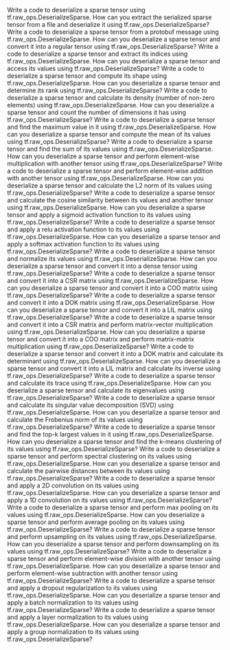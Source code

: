 Write a code to deserialize a sparse tensor using tf.raw_ops.DeserializeSparse.
How can you extract the serialized sparse tensor from a file and deserialize it using tf.raw_ops.DeserializeSparse?
Write a code to deserialize a sparse tensor from a protobuf message using tf.raw_ops.DeserializeSparse.
How can you deserialize a sparse tensor and convert it into a regular tensor using tf.raw_ops.DeserializeSparse?
Write a code to deserialize a sparse tensor and extract its indices using tf.raw_ops.DeserializeSparse.
How can you deserialize a sparse tensor and access its values using tf.raw_ops.DeserializeSparse?
Write a code to deserialize a sparse tensor and compute its shape using tf.raw_ops.DeserializeSparse.
How can you deserialize a sparse tensor and determine its rank using tf.raw_ops.DeserializeSparse?
Write a code to deserialize a sparse tensor and calculate its density (number of non-zero elements) using tf.raw_ops.DeserializeSparse.
How can you deserialize a sparse tensor and count the number of dimensions it has using tf.raw_ops.DeserializeSparse?
Write a code to deserialize a sparse tensor and find the maximum value in it using tf.raw_ops.DeserializeSparse.
How can you deserialize a sparse tensor and compute the mean of its values using tf.raw_ops.DeserializeSparse?
Write a code to deserialize a sparse tensor and find the sum of its values using tf.raw_ops.DeserializeSparse.
How can you deserialize a sparse tensor and perform element-wise multiplication with another tensor using tf.raw_ops.DeserializeSparse?
Write a code to deserialize a sparse tensor and perform element-wise addition with another tensor using tf.raw_ops.DeserializeSparse.
How can you deserialize a sparse tensor and calculate the L2 norm of its values using tf.raw_ops.DeserializeSparse?
Write a code to deserialize a sparse tensor and calculate the cosine similarity between its values and another tensor using tf.raw_ops.DeserializeSparse.
How can you deserialize a sparse tensor and apply a sigmoid activation function to its values using tf.raw_ops.DeserializeSparse?
Write a code to deserialize a sparse tensor and apply a relu activation function to its values using tf.raw_ops.DeserializeSparse.
How can you deserialize a sparse tensor and apply a softmax activation function to its values using tf.raw_ops.DeserializeSparse?
Write a code to deserialize a sparse tensor and normalize its values using tf.raw_ops.DeserializeSparse.
How can you deserialize a sparse tensor and convert it into a dense tensor using tf.raw_ops.DeserializeSparse?
Write a code to deserialize a sparse tensor and convert it into a CSR matrix using tf.raw_ops.DeserializeSparse.
How can you deserialize a sparse tensor and convert it into a COO matrix using tf.raw_ops.DeserializeSparse?
Write a code to deserialize a sparse tensor and convert it into a DOK matrix using tf.raw_ops.DeserializeSparse.
How can you deserialize a sparse tensor and convert it into a LIL matrix using tf.raw_ops.DeserializeSparse?
Write a code to deserialize a sparse tensor and convert it into a CSR matrix and perform matrix-vector multiplication using tf.raw_ops.DeserializeSparse.
How can you deserialize a sparse tensor and convert it into a COO matrix and perform matrix-matrix multiplication using tf.raw_ops.DeserializeSparse?
Write a code to deserialize a sparse tensor and convert it into a DOK matrix and calculate its determinant using tf.raw_ops.DeserializeSparse.
How can you deserialize a sparse tensor and convert it into a LIL matrix and calculate its inverse using tf.raw_ops.DeserializeSparse?
Write a code to deserialize a sparse tensor and calculate its trace using tf.raw_ops.DeserializeSparse.
How can you deserialize a sparse tensor and calculate its eigenvalues using tf.raw_ops.DeserializeSparse?
Write a code to deserialize a sparse tensor and calculate its singular value decomposition (SVD) using tf.raw_ops.DeserializeSparse.
How can you deserialize a sparse tensor and calculate the Frobenius norm of its values using tf.raw_ops.DeserializeSparse?
Write a code to deserialize a sparse tensor and find the top-k largest values in it using tf.raw_ops.DeserializeSparse.
How can you deserialize a sparse tensor and find the k-means clustering of its values using tf.raw_ops.DeserializeSparse?
Write a code to deserialize a sparse tensor and perform spectral clustering on its values using tf.raw_ops.DeserializeSparse.
How can you deserialize a sparse tensor and calculate the pairwise distances between its values using tf.raw_ops.DeserializeSparse?
Write a code to deserialize a sparse tensor and apply a 2D convolution on its values using tf.raw_ops.DeserializeSparse.
How can you deserialize a sparse tensor and apply a 1D convolution on its values using tf.raw_ops.DeserializeSparse?
Write a code to deserialize a sparse tensor and perform max pooling on its values using tf.raw_ops.DeserializeSparse.
How can you deserialize a sparse tensor and perform average pooling on its values using tf.raw_ops.DeserializeSparse?
Write a code to deserialize a sparse tensor and perform upsampling on its values using tf.raw_ops.DeserializeSparse.
How can you deserialize a sparse tensor and perform downsampling on its values using tf.raw_ops.DeserializeSparse?
Write a code to deserialize a sparse tensor and perform element-wise division with another tensor using tf.raw_ops.DeserializeSparse.
How can you deserialize a sparse tensor and perform element-wise subtraction with another tensor using tf.raw_ops.DeserializeSparse?
Write a code to deserialize a sparse tensor and apply a dropout regularization to its values using tf.raw_ops.DeserializeSparse.
How can you deserialize a sparse tensor and apply a batch normalization to its values using tf.raw_ops.DeserializeSparse?
Write a code to deserialize a sparse tensor and apply a layer normalization to its values using tf.raw_ops.DeserializeSparse.
How can you deserialize a sparse tensor and apply a group normalization to its values using tf.raw_ops.DeserializeSparse?